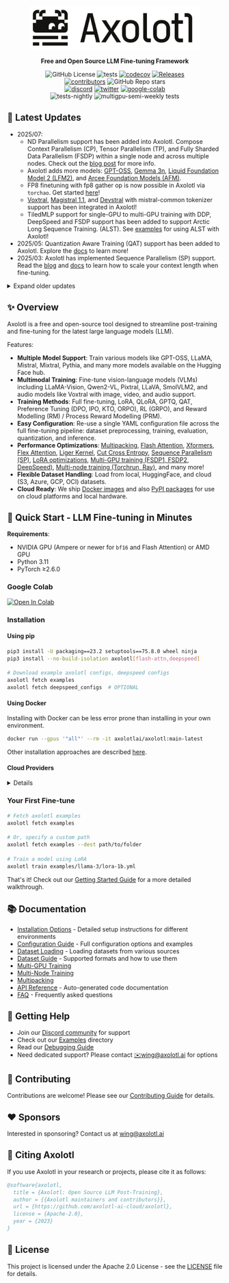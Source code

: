<p align="center">
    <picture>
        <source media="(prefers-color-scheme: dark)" srcset="https://raw.githubusercontent.com/axolotl-ai-cloud/axolotl/887513285d98132142bf5db2a74eb5e0928787f1/image/axolotl_logo_digital_white.svg">
        <source media="(prefers-color-scheme: light)" srcset="https://raw.githubusercontent.com/axolotl-ai-cloud/axolotl/887513285d98132142bf5db2a74eb5e0928787f1/image/axolotl_logo_digital_black.svg">
        <img alt="Axolotl" src="https://raw.githubusercontent.com/axolotl-ai-cloud/axolotl/887513285d98132142bf5db2a74eb5e0928787f1/image/axolotl_logo_digital_black.svg" width="400" height="104" style="max-width: 100%;">
    </picture>
</p>
  <p align="center">
      <strong>Free and Open Source LLM Fine-tuning Framework</strong><br>
  </p>

<p align="center">
    <img src="https://img.shields.io/github/license/axolotl-ai-cloud/axolotl.svg?color=blue" alt="GitHub License">
    <img src="https://github.com/axolotl-ai-cloud/axolotl/actions/workflows/tests.yml/badge.svg" alt="tests">
    <a href="https://codecov.io/gh/axolotl-ai-cloud/axolotl"><img src="https://codecov.io/gh/axolotl-ai-cloud/axolotl/branch/main/graph/badge.svg" alt="codecov"></a>
    <a href="https://github.com/axolotl-ai-cloud/axolotl/releases"><img src="https://img.shields.io/github/release/axolotl-ai-cloud/axolotl.svg" alt="Releases"></a>
    <br/>
    <a href="https://github.com/axolotl-ai-cloud/axolotl/graphs/contributors"><img src="https://img.shields.io/github/contributors-anon/axolotl-ai-cloud/axolotl?color=yellow&style=flat-square" alt="contributors" style="height: 20px;"></a>
    <img src="https://img.shields.io/github/stars/axolotl-ai-cloud/axolotl" alt="GitHub Repo stars">
    <br/>
    <a href="https://discord.com/invite/HhrNrHJPRb"><img src="https://img.shields.io/badge/discord-7289da.svg?style=flat-square&logo=discord" alt="discord" style="height: 20px;"></a>
    <a href="https://twitter.com/axolotl_ai"><img src="https://img.shields.io/twitter/follow/axolotl_ai?style=social" alt="twitter" style="height: 20px;"></a>
    <a href="https://colab.research.google.com/github/axolotl-ai-cloud/axolotl/blob/main/examples/colab-notebooks/colab-axolotl-example.ipynb"><img src="https://colab.research.google.com/assets/colab-badge.svg" alt="google-colab" style="height: 20px;"></a>
    <br/>
    <img src="https://github.com/axolotl-ai-cloud/axolotl/actions/workflows/tests-nightly.yml/badge.svg" alt="tests-nightly">
    <img src="https://github.com/axolotl-ai-cloud/axolotl/actions/workflows/multi-gpu-e2e.yml/badge.svg" alt="multigpu-semi-weekly tests">
</p>


## 🎉 Latest Updates

- 2025/07:
  - ND Parallelism support has been added into Axolotl. Compose Context Parallelism (CP), Tensor Parallelism (TP), and Fully Sharded Data Parallelism (FSDP) within a single node and across multiple nodes. Check out the [blog post](https://huggingface.co/blog/accelerate-nd-parallel) for more info.
  - Axolotl adds more models: [GPT-OSS](https://github.com/axolotl-ai-cloud/axolotl/tree/main/examples/gpt-oss), [Gemma 3n](https://github.com/axolotl-ai-cloud/axolotl/tree/main/examples/gemma3n), [Liquid Foundation Model 2 (LFM2)](https://github.com/axolotl-ai-cloud/axolotl/tree/main/examples/lfm2), and [Arcee Foundation Models (AFM)](https://github.com/axolotl-ai-cloud/axolotl/tree/main/examples/afm).
  - FP8 finetuning with fp8 gather op is now possible in Axolotl via `torchao`. Get started [here](https://docs.axolotl.ai/docs/mixed_precision.html#sec-fp8)!
  - [Voxtral](https://github.com/axolotl-ai-cloud/axolotl/tree/main/examples/voxtral), [Magistral 1.1](https://github.com/axolotl-ai-cloud/axolotl/tree/main/examples/magistral), and [Devstral](https://github.com/axolotl-ai-cloud/axolotl/tree/main/examples/devstral) with mistral-common tokenizer support has been integrated in Axolotl!
  - TiledMLP support for single-GPU to multi-GPU training with DDP, DeepSpeed and FSDP support has been added to support Arctic Long Sequence Training. (ALST). See [examples](https://github.com/axolotl-ai-cloud/axolotl/tree/main/examples/alst) for using ALST with Axolotl!
- 2025/05: Quantization Aware Training (QAT) support has been added to Axolotl. Explore the [docs](https://docs.axolotl.ai/docs/qat.html) to learn more!
- 2025/03: Axolotl has implemented Sequence Parallelism (SP) support. Read the [blog](https://huggingface.co/blog/axolotl-ai-co/long-context-with-sequence-parallelism-in-axolotl) and [docs](https://docs.axolotl.ai/docs/sequence_parallelism.html) to learn how to scale your context length when fine-tuning.

<details>

<summary>Expand older updates</summary>

- 2025/06: Magistral with mistral-common tokenizer support has been added to Axolotl. See [examples](https://github.com/axolotl-ai-cloud/axolotl/tree/main/examples/magistral) to start training your own Magistral models with Axolotl!
- 2025/04: Llama 4 support has been added in Axolotl. See [examples](https://github.com/axolotl-ai-cloud/axolotl/tree/main/examples/llama-4) to start training your own Llama 4 models with Axolotl's linearized version!
- 2025/03: (Beta) Fine-tuning Multimodal models is now supported in Axolotl. Check out the [docs](https://docs.axolotl.ai/docs/multimodal.html) to fine-tune your own!
- 2025/02: Axolotl has added LoRA optimizations to reduce memory usage and improve training speed for LoRA and QLoRA in single GPU and multi-GPU training (DDP and DeepSpeed). Jump into the [docs](https://docs.axolotl.ai/docs/lora_optims.html) to give it a try.
- 2025/02: Axolotl has added GRPO support. Dive into our [blog](https://huggingface.co/blog/axolotl-ai-co/training-llms-w-interpreter-feedback-wasm) and [GRPO example](https://github.com/axolotl-ai-cloud/grpo_code) and have some fun!
- 2025/01: Axolotl has added Reward Modelling / Process Reward Modelling fine-tuning support. See [docs](https://docs.axolotl.ai/docs/reward_modelling.html).

</details>

## ✨ Overview

Axolotl is a free and open-source tool designed to streamline post-training and fine-tuning for the latest large language models (LLM).

Features:

- **Multiple Model Support**: Train various models like GPT-OSS, LLaMA, Mistral, Mixtral, Pythia, and many more models available on the Hugging Face hub.
- **Multimodal Training**: Fine-tune vision-language models (VLMs) including LLaMA-Vision, Qwen2-VL, Pixtral, LLaVA, SmolVLM2, and audio models like Voxtral with image, video, and audio support.
- **Training Methods**: Full fine-tuning, LoRA, QLoRA, GPTQ, QAT, Preference Tuning (DPO, IPO, KTO, ORPO), RL (GRPO), and Reward Modelling (RM) / Process Reward Modelling (PRM).
- **Easy Configuration**: Re-use a single YAML configuration file across the full fine-tuning pipeline: dataset preprocessing, training, evaluation, quantization, and inference.
- **Performance Optimizations**: [Multipacking](https://docs.axolotl.ai/docs/multipack.html), [Flash Attention](https://github.com/Dao-AILab/flash-attention), [Xformers](https://github.com/facebookresearch/xformers), [Flex Attention](https://pytorch.org/blog/flexattention/), [Liger Kernel](https://github.com/linkedin/Liger-Kernel), [Cut Cross Entropy](https://github.com/apple/ml-cross-entropy/tree/main), [Sequence Parallelism (SP)](https://docs.axolotl.ai/docs/sequence_parallelism.html), [LoRA optimizations](https://docs.axolotl.ai/docs/lora_optims.html), [Multi-GPU training (FSDP1, FSDP2, DeepSpeed)](https://docs.axolotl.ai/docs/multi-gpu.html), [Multi-node training (Torchrun, Ray)](https://docs.axolotl.ai/docs/multi-node.html), and many more!
- **Flexible Dataset Handling**: Load from local, HuggingFace, and cloud (S3, Azure, GCP, OCI) datasets.
- **Cloud Ready**: We ship [Docker images](https://hub.docker.com/u/axolotlai) and also [PyPI packages](https://pypi.org/project/axolotl/) for use on cloud platforms and local hardware.



## 🚀 Quick Start - LLM Fine-tuning in Minutes

**Requirements**:

- NVIDIA GPU (Ampere or newer for `bf16` and Flash Attention) or AMD GPU
- Python 3.11
- PyTorch ≥2.6.0

### Google Colab

[![Open In Colab](https://colab.research.google.com/assets/colab-badge.svg)](https://colab.research.google.com/github/axolotl-ai-cloud/axolotl/blob/main/examples/colab-notebooks/colab-axolotl-example.ipynb#scrollTo=msOCO4NRmRLa)

### Installation

#### Using pip

```bash
pip3 install -U packaging==23.2 setuptools==75.8.0 wheel ninja
pip3 install --no-build-isolation axolotl[flash-attn,deepspeed]

# Download example axolotl configs, deepspeed configs
axolotl fetch examples
axolotl fetch deepspeed_configs  # OPTIONAL
```

#### Using Docker

Installing with Docker can be less error prone than installing in your own environment.
```bash
docker run --gpus '"all"' --rm -it axolotlai/axolotl:main-latest
```

Other installation approaches are described [here](https://docs.axolotl.ai/docs/installation.html).

#### Cloud Providers

<details>

- [RunPod](https://runpod.io/gsc?template=v2ickqhz9s&ref=6i7fkpdz)
- [Vast.ai](https://cloud.vast.ai?ref_id=62897&template_id=bdd4a49fa8bce926defc99471864cace&utm_source=github&utm_medium=developer_community&utm_campaign=template_launch_axolotl&utm_content=readme)
- [PRIME Intellect](https://app.primeintellect.ai/dashboard/create-cluster?image=axolotl&location=Cheapest&security=Cheapest&show_spot=true)
- [Modal](https://www.modal.com?utm_source=github&utm_medium=github&utm_campaign=axolotl)
- [Novita](https://novita.ai/gpus-console?templateId=311)
- [JarvisLabs.ai](https://jarvislabs.ai/templates/axolotl)
- [Latitude.sh](https://latitude.sh/blueprint/989e0e79-3bf6-41ea-a46b-1f246e309d5c)

</details>

### Your First Fine-tune

```bash
# Fetch axolotl examples
axolotl fetch examples

# Or, specify a custom path
axolotl fetch examples --dest path/to/folder

# Train a model using LoRA
axolotl train examples/llama-3/lora-1b.yml
```

That's it! Check out our [Getting Started Guide](https://docs.axolotl.ai/docs/getting-started.html) for a more detailed walkthrough.


## 📚 Documentation

- [Installation Options](https://docs.axolotl.ai/docs/installation.html) - Detailed setup instructions for different environments
- [Configuration Guide](https://docs.axolotl.ai/docs/config-reference.html) - Full configuration options and examples
- [Dataset Loading](https://docs.axolotl.ai/docs/dataset_loading.html) - Loading datasets from various sources
- [Dataset Guide](https://docs.axolotl.ai/docs/dataset-formats/) - Supported formats and how to use them
- [Multi-GPU Training](https://docs.axolotl.ai/docs/multi-gpu.html)
- [Multi-Node Training](https://docs.axolotl.ai/docs/multi-node.html)
- [Multipacking](https://docs.axolotl.ai/docs/multipack.html)
- [API Reference](https://docs.axolotl.ai/docs/api/) - Auto-generated code documentation
- [FAQ](https://docs.axolotl.ai/docs/faq.html) - Frequently asked questions

## 🤝 Getting Help

- Join our [Discord community](https://discord.gg/HhrNrHJPRb) for support
- Check out our [Examples](https://github.com/axolotl-ai-cloud/axolotl/tree/main/examples/) directory
- Read our [Debugging Guide](https://docs.axolotl.ai/docs/debugging.html)
- Need dedicated support? Please contact [✉️wing@axolotl.ai](mailto:wing@axolotl.ai) for options

## 🌟 Contributing

Contributions are welcome! Please see our [Contributing Guide](https://github.com/axolotl-ai-cloud/axolotl/blob/main/.github/CONTRIBUTING.md) for details.

## ❤️ Sponsors

Interested in sponsoring? Contact us at [wing@axolotl.ai](mailto:wing@axolotl.ai)

## 📝 Citing Axolotl

If you use Axolotl in your research or projects, please cite it as follows:

```bibtex
@software{axolotl,
  title = {Axolotl: Open Source LLM Post-Training},
  author = {{Axolotl maintainers and contributors}},
  url = {https://github.com/axolotl-ai-cloud/axolotl},
  license = {Apache-2.0},
  year = {2023}
}
```

## 📜 License

This project is licensed under the Apache 2.0 License - see the [LICENSE](LICENSE) file for details.
